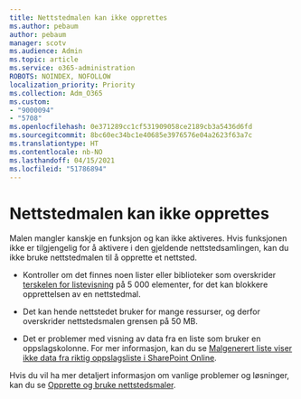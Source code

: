 ```yaml
---
title: Nettstedmalen kan ikke opprettes
ms.author: pebaum
author: pebaum
manager: scotv
ms.audience: Admin
ms.topic: article
ms.service: o365-administration
ROBOTS: NOINDEX, NOFOLLOW
localization_priority: Priority
ms.collection: Adm_O365
ms.custom:
- "9000094"
- "5708"
ms.openlocfilehash: 0e371289cc1cf531909058ce2189cb3a5436d6fd
ms.sourcegitcommit: 8bc60ec34bc1e40685e3976576e04a2623f63a7c
ms.translationtype: HT
ms.contentlocale: nb-NO
ms.lasthandoff: 04/15/2021
ms.locfileid: "51786894"
---
```

# <a name="site-template-cannot-be-created"></a>Nettstedmalen kan ikke opprettes

Malen mangler kanskje en funksjon og kan ikke aktiveres. Hvis funksjonen ikke er tilgjengelig for å aktivere i den gjeldende nettstedsamlingen, kan du ikke bruke nettstedmalen til å opprette et nettsted.

- Kontroller om det finnes noen lister eller biblioteker som overskrider [terskelen for listevisning](https://support.office.com/article/Manage-large-lists-and-libraries-in-SharePoint-B8588DAE-9387-48C2-9248-C24122F07C59) på 5 000 elementer, for det kan blokkere opprettelsen av en nettstedmal.

- Det kan hende nettstedet bruker for mange ressurser, og derfor overskrider nettstedsmalen grensen på 50 MB.

- Det er problemer med visning av data fra en liste som bruker en oppslagskolonne. For mer informasjon, kan du se [Malgenerert liste viser ikke data fra riktig oppslagsliste i SharePoint Online](https://docs.microsoft.com/sharepoint/support/lists-and-libraries/template-generated-list-incorrect-data).

Hvis du vil ha mer detaljert informasjon om vanlige problemer og løsninger, kan du se [Opprette og bruke nettstedsmaler](https://support.office.com/article/Create-and-use-site-templates-60371B0F-00E0-4C49-A844-34759EBDD989).
